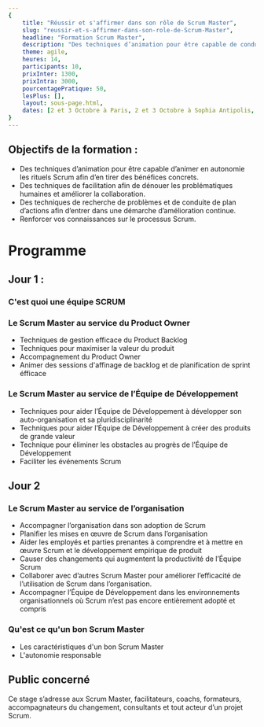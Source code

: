 ```yaml
---
{
	title: "Réussir et s'affirmer dans son rôle de Scrum Master", 
	slug: "reussir-et-s-affirmer-dans-son-role-de-Scrum-Master", 
	headline: "Formation Scrum Master",
	description: "Des techniques d’animation pour être capable de conduire en autonomie les rituels Scrum afin d’en tirer des bénéfices concrets. ", 
	theme: agile,
	heures: 14,
	participants: 10,
	prixInter: 1300,
	prixIntra: 3000,
	pourcentagePratique: 50,
	lesPlus: [],
	layout: sous-page.html, 
	dates: [2 et 3 Octobre à Paris, 2 et 3 Octobre à Sophia Antipolis, 2 et 3 Octobre à Lyon]
}
---
```


## Objectifs de la formation : ##
* Des techniques d’animation pour être capable d’animer en autonomie les rituels Scrum afin d’en tirer des bénéfices concrets.
* Des techniques de facilitation afin de dénouer les problématiques humaines et améliorer la collaboration.
* Des techniques de recherche de problèmes et de conduite de plan d’actions afin d’entrer dans une démarche d’amélioration continue.
* Renforcer vos connaissances sur le processus Scrum.

# Programme #

## Jour 1 : ##

### C'est quoi une équipe SCRUM ###

### Le Scrum Master au service du Product Owner ###
* Techniques de gestion efficace du Product Backlog
* Techniques pour maximiser la valeur du produit
* Accompagnement du Product Owner
* Animer des sessions d'affinage de backlog et de planification de sprint éfficace 

### Le Scrum Master au service de l’Équipe de Développement ###

* Techniques pour aider l’Équipe de Développement à développer son auto-organisation et sa pluridisciplinarité
* Techniques pour aider l’Équipe de Développement à créer des produits de grande valeur
* Technique pour éliminer les obstacles au progrès de l’Équipe de Développement
* Faciliter les événements Scrum

## Jour 2 ##

### Le Scrum Master au service de l’organisation ###

* Accompagner l’organisation dans son adoption de Scrum
* Planifier les mises en œuvre de Scrum dans l’organisation
* Aider les employés et parties prenantes à comprendre et à mettre en œuvre Scrum et le développement empirique de produit
* Causer des changements qui augmentent la productivité de l’Équipe Scrum
* Collaborer avec d’autres Scrum Master pour améliorer l’efficacité de l’utilisation de Scrum dans l’organisation.
* Accompagner l’Équipe de Développement dans les environnements organisationnels où Scrum n’est pas encore entièrement adopté et compris

### Qu'est ce qu'un bon Scrum Master ###
* Les caractéristiques d'un bon Scrum Master
* L'autonomie responsable

## Public concerné ##
Ce stage s’adresse aux Scrum Master, facilitateurs, coachs, formateurs, accompagnateurs du changement, consultants et tout acteur d’un projet Scrum.
